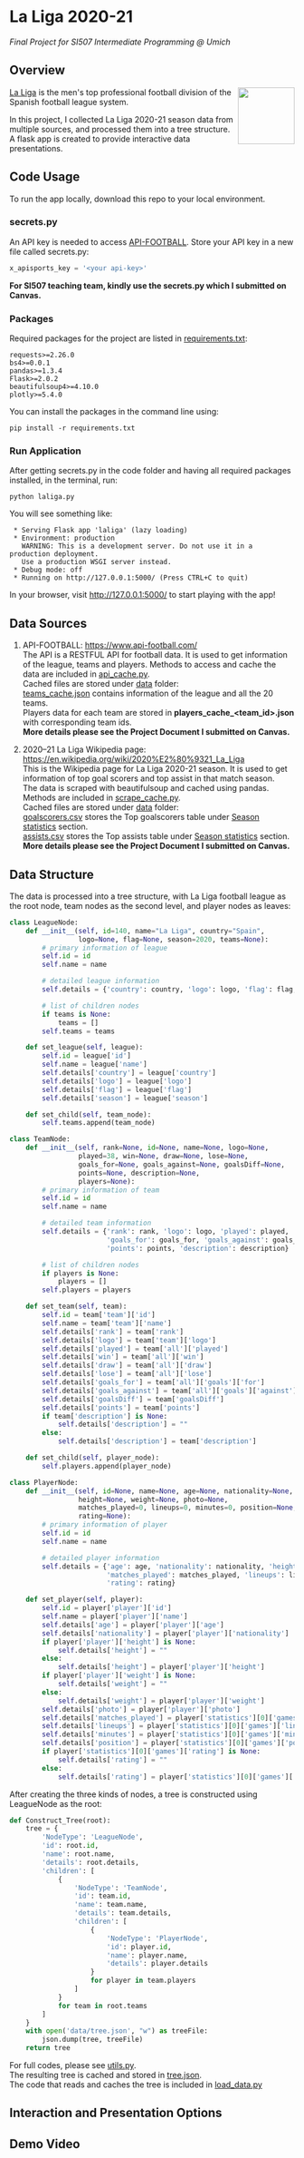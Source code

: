 # La Liga 2020-21
*Final Project for SI507 Intermediate Programming @ Umich*

## Overview 
<img src="images/LaLiga_Santander.png" width="100" align="right">

[La Liga](https://www.laliga.com/en-US) is the men's top professional football division of the Spanish football league system.

In this project, I collected La Liga 2020-21 season data from multiple sources, and processed them into a tree structure. A flask app is created to provide interactive data presentations.

## Code Usage
To run the app locally, download this repo to your local environment. 

### secrets.py
An API key is needed to access [API-FOOTBALL](https://www.api-football.com).
Store your API key in a new file called secrets.py:
```python
x_apisports_key = '<your api-key>'
```
**For SI507 teaching team, kindly use the secrets.py which I submitted on Canvas.**
### Packages
Required packages for the project are listed in [requirements.txt](requirements.txt):
```text
requests>=2.26.0
bs4>=0.0.1
pandas>=1.3.4
Flask>=2.0.2
beautifulsoup4>=4.10.0
plotly>=5.4.0
```
You can install the packages in the command line using:
```commandline
pip install -r requirements.txt
```

### Run Application
After getting secrets.py in the code folder and having all required packages installed, in the terminal, run:
```commandline
python laliga.py
```
You will see something like:
```commandline
 * Serving Flask app 'laliga' (lazy loading)
 * Environment: production
   WARNING: This is a development server. Do not use it in a production deployment.
   Use a production WSGI server instead.
 * Debug mode: off
 * Running on http://127.0.0.1:5000/ (Press CTRL+C to quit)
```
In your browser, visit http://127.0.0.1:5000/ to start playing with the app!

## Data Sources
1. API-FOOTBALL: https://www.api-football.com/  
The API is a RESTFUL API for football data. It is used to get information of the league, teams and players. 
Methods to access and cache the data are included in [api_cache.py](api_cache.py).  
Cached files are stored under [data](data) folder:  
[teams_cache.json](data/teams_cache.json) contains information of the league and all the 20 teams.  
Players data for each team are stored in **players_cache_<team_id>.json** with corresponding team ids.  
**More details please see the Project Document I submitted on Canvas.**

2. 2020–21 La Liga Wikipedia page: https://en.wikipedia.org/wiki/2020%E2%80%9321_La_Liga  
This is the Wikipedia page for La Liga 2020-21 season. 
It is used to get information of top goal scorers and top assist in that match season.  
The data is scraped with beautifulsoup and cached using pandas. Methods are included in [scrape_cache.py](scrape_cache.py).  
Cached files are stored under [data](data) folder:  
[goalscorers.csv](data/goalscorers.csv) stores the Top goalscorers table under [Season statistics](https://en.wikipedia.org/wiki/2020%E2%80%9321_La_Liga#Season_statistics) section.  
[assists.csv](data/assists.csv) stores the Top assists table under [Season statistics](https://en.wikipedia.org/wiki/2020%E2%80%9321_La_Liga#Season_statistics) section.  
**More details please see the Project Document I submitted on Canvas.**

## Data Structure
The data is processed into a tree structure, 
with La Liga football league as the root node, 
team nodes as the second level, and player nodes as leaves:  
```python
class LeagueNode:
    def __init__(self, id=140, name="La Liga", country="Spain",
                 logo=None, flag=None, season=2020, teams=None):
        # primary information of league
        self.id = id
        self.name = name

        # detailed league information
        self.details = {'country': country, 'logo': logo, 'flag': flag, 'season': season}

        # list of children nodes
        if teams is None:
            teams = []
        self.teams = teams

    def set_league(self, league):
        self.id = league['id']
        self.name = league['name']
        self.details['country'] = league['country']
        self.details['logo'] = league['logo']
        self.details['flag'] = league['flag']
        self.details['season'] = league['season']

    def set_child(self, team_node):
        self.teams.append(team_node)
```
```python
class TeamNode:
    def __init__(self, rank=None, id=None, name=None, logo=None,
                 played=38, win=None, draw=None, lose=None,
                 goals_for=None, goals_against=None, goalsDiff=None,
                 points=None, description=None,
                 players=None):
        # primary information of team
        self.id = id
        self.name = name

        # detailed team information
        self.details = {'rank': rank, 'logo': logo, 'played': played, 'win': win, 'draw': draw, 'lose': lose,
                        'goals_for': goals_for, 'goals_against': goals_against, 'goalsDiff': goalsDiff,
                        'points': points, 'description': description}

        # list of children nodes
        if players is None:
            players = []
        self.players = players

    def set_team(self, team):
        self.id = team['team']['id']
        self.name = team['team']['name']
        self.details['rank'] = team['rank']
        self.details['logo'] = team['team']['logo']
        self.details['played'] = team['all']['played']
        self.details['win'] = team['all']['win']
        self.details['draw'] = team['all']['draw']
        self.details['lose'] = team['all']['lose']
        self.details['goals_for'] = team['all']['goals']['for']
        self.details['goals_against'] = team['all']['goals']['against']
        self.details['goalsDiff'] = team['goalsDiff']
        self.details['points'] = team['points']
        if team['description'] is None:
            self.details['description'] = ""
        else:
            self.details['description'] = team['description']

    def set_child(self, player_node):
        self.players.append(player_node)
```
```python
class PlayerNode:
    def __init__(self, id=None, name=None, age=None, nationality=None,
                 height=None, weight=None, photo=None,
                 matches_played=0, lineups=0, minutes=0, position=None,
                 rating=None):
        # primary information of player
        self.id = id
        self.name = name

        # detailed player information
        self.details = {'age': age, 'nationality': nationality, 'height': height, 'weight': weight, 'photo': photo,
                        'matches_played': matches_played, 'lineups': lineups, 'minutes': minutes, 'position': position,
                        'rating': rating}

    def set_player(self, player):
        self.id = player['player']['id']
        self.name = player['player']['name']
        self.details['age'] = player['player']['age']
        self.details['nationality'] = player['player']['nationality']
        if player['player']['height'] is None:
            self.details['height'] = ""
        else:
            self.details['height'] = player['player']['height']
        if player['player']['weight'] is None:
            self.details['weight'] = ""
        else:
            self.details['weight'] = player['player']['weight']
        self.details['photo'] = player['player']['photo']
        self.details['matches_played'] = player['statistics'][0]['games']['appearences']
        self.details['lineups'] = player['statistics'][0]['games']['lineups']
        self.details['minutes'] = player['statistics'][0]['games']['minutes']
        self.details['position'] = player['statistics'][0]['games']['position']
        if player['statistics'][0]['games']['rating'] is None:
            self.details['rating'] = ""
        else:
            self.details['rating'] = player['statistics'][0]['games']['rating']
```
After creating the three kinds of nodes, a tree is constructed using LeagueNode as the root:
```python
def Construct_Tree(root):
    tree = {
        'NodeType': 'LeagueNode',
        'id': root.id,
        'name': root.name,
        'details': root.details,
        'children': [
            {
                'NodeType': 'TeamNode',
                'id': team.id,
                'name': team.name,
                'details': team.details,
                'children': [
                    {
                        'NodeType': 'PlayerNode',
                        'id': player.id,
                        'name': player.name,
                        'details': player.details
                    }
                    for player in team.players
                ]
            }
            for team in root.teams
        ]
    }
    with open('data/tree.json', "w") as treeFile:
        json.dump(tree, treeFile)
    return tree
```
For full codes, please see [utils.py](utils.py).  
The resulting tree is cached and stored in [tree.json](data/tree.json).  
The code that reads and caches the tree is included in [load_data.py](load_data.py)

## Interaction and Presentation Options


## Demo Video